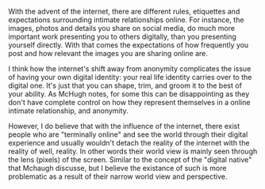 With the advent of the internet, there are different rules, etiquettes and expectations surrounding intimate relationships online. For instance, the images, photos and details you share on social media, do much more important work presenting you to others digitally, than you presenting yourself directly. With that comes the expectations of how frequently you post and how relevant the images you are sharing online are.   

I think how the internet's shift away from anonymity complicates the issue of having your own digital identity: your real life identity carries over to the digital one. It's just that you can shape, trim, and groom it to the best of your ability. As McHugh notes, for some this can be disappointing as they don't have complete control on how they represent themselves in a online intimate relationship, and anonymity.

However, I do believe that with the influence of the internet, there exist people who are "terminally online" and see the world through their digital experience and usually wouldn't detach the reality of the internet with the reality of well, reality. In other words their world view is mainly seen through the lens (pixels) of the screen. Similar to the concept of the "digital native"  that Mchaugh discusse, but I believe the existance of such is more problematic as a result of their narrow world view and perspective.
